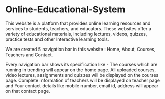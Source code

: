 # Online-Educational-System

This website is a platform that provides online learning resources and services to students, teachers, and educators. These  websites offer a variety of educational materials, including lectures, videos, quizzes, practice tests and other Interactive  learning tools.

 We are created 5 navigation bar in this website     :     Home, About, Courses, Teachers and Contact.
 
 Every navigation bar shows its specification like - The courses which are running in trending will appear on the home page. All uploaded courses, video lectures, assignments and quizzes will be displayed on the 
 courses page. Complete information of teachers will be displayed on teacher page and Your contact details like mobile number, email id, address will appear on that contact page.
